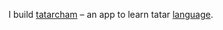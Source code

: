 I build <a href="https://dov4k1n.github.io/?v=2">tatarcham</a> – an app to learn tatar [language](https://en.wikipedia.org/wiki/Tatar_language).